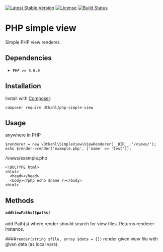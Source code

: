 [![Latest Stable Version](https://poser.pugx.org/dtkahl/php-simple-view/v/stable)](https://packagist.org/packages/php-simple-view)
[![License](https://poser.pugx.org/dtkahl/php-simple-view/license)](https://packagist.org/packages/dtkahl/php-simple-view)
[![Build Status](https://travis-ci.org/dtkahl/php-simple-view.svg?branch=master)](https://travis-ci.org/dtkahl/php-simple-view)

# PHP simple view

Simple PHP view renderer.


## Dependencies

* `PHP >= 5.6.0`


## Installation

Install with [Composer](http://getcomposer.org):

    composer require dtkahl/php-simple-view


## Usage

anywhere in PHP

    $renderer = new \Dtkahl\SimpleView\ViewRenderer(__DIR__.'/views/');
    echo $render->render('example.php', ['name' => 'test']);

/views/example.php

    <!DOCTYPE html>
    <html>
      <head></head>
      <body><?php echo $name ?></body>
    <html>

## Methods

#### `addViewPaths($paths)`
add Path(s) where render should search for view files. Returns renderer instance.

####`render(string $file, array $data = [])`
render given view file with given data (as local vars).
